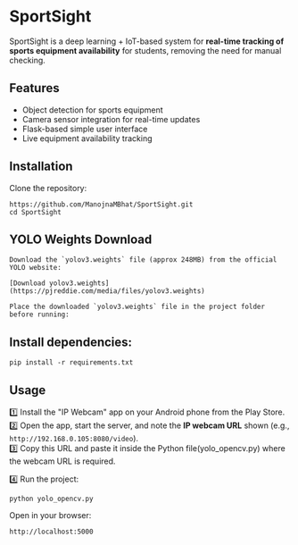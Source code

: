# SportSight
SportSight is a deep learning + IoT-based system for **real-time tracking of sports equipment availability** for students, removing the need for manual checking.

## Features

- Object detection for sports equipment
- Camera sensor integration for real-time updates
- Flask-based simple user interface
- Live equipment availability tracking

## Installation

Clone the repository:
```
https://github.com/ManojnaMBhat/SportSight.git
cd SportSight
```
## YOLO Weights Download
```
Download the `yolov3.weights` file (approx 248MB) from the official YOLO website:

[Download yolov3.weights](https://pjreddie.com/media/files/yolov3.weights)

Place the downloaded `yolov3.weights` file in the project folder before running:
```
## Install dependencies:
```
pip install -r requirements.txt
```

## Usage
1️⃣ Install the "IP Webcam" app on your Android phone from the Play Store.  
2️⃣ Open the app, start the server, and note the **IP webcam URL** shown (e.g., `http://192.168.0.105:8080/video`).  
3️⃣ Copy this URL and paste it inside the Python file(yolo_opencv.py) where the webcam URL is required. 

4️⃣ Run the project:

```
python yolo_opencv.py
```
Open in your browser:
```
http://localhost:5000

